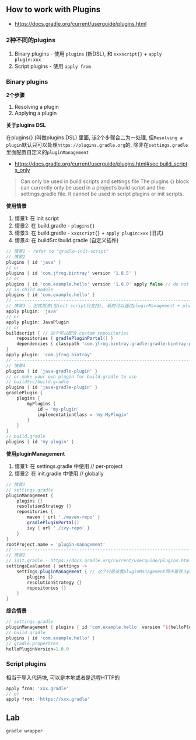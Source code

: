 ## How to work with Plugins

- https://docs.gradle.org/current/userguide/plugins.html

### 2种不同的plugins

1. Binary plugins - 使用 `plugins` (新DSL), 和 `xxxscript{}` + `apply plugin:xxx`
2. Script plugins - 使用 `apply from`

### Binary plugins

**2个步骤**

1. Resolving a plugin
2. Applying a plugin

**关于plugins DSL**

在plugins{} (叫做plugins DSL) 里面, 该2个步骤合二为一处理, 但`Resolving a plugin`默认只可以处理`https://plugins.gradle.org`的, 除非在`settings.gradle`里面配置自定义的`pluginManagement`

- https://docs.gradle.org/current/userguide/plugins.html#sec:build_scripts_only

> Can only be used in build scripts and settings file
> The plugins {} block can currently only be used in a project’s build script and the settings.gradle file. 
> It cannot be used in script plugins or init scripts.

**使用情景**

1. 情景1: 在 init script
2. 情景2: 在 build.gradle - `plugins{}`
3. 情景3: 在 build.gradle - `xxxscript{}` + `apply plugin:xxx` (旧式)
4. 情景4: 在 buildSrc/build.gradle (自定义插件)

```groovy
// 情景1 - refer to "gradle-init-script"
// 情景2
plugins { id 'java' }
// or
plugins { id 'com.jfrog.bintray' version '1.8.5' }
// or
plugins { id 'com.example.hello' version '1.0.0' apply false // do not enable in the parent module }
// in child module
plugins { id 'com.example.hello' }
// --------------------------------------------------------------------------------
// 情景3 - 旧式用法(但init script只支持), 新的可以通过pluginManagement + plugins{} 达到custom repositories的插件 
apply plugin: 'java'
// or
apply plugin: JavaPlugin
// or
buildscript { // 这个可以配合 custom repositories
    repositories { gradlePluginPortal() }
    dependencies { classpath 'com.jfrog.bintray.gradle:gradle-bintray-plugin:1.8.5' }
}
apply plugin: 'com.jfrog.bintray'
// --------------------------------------------------------------------------------
// 情景4
plugins { id 'java-gradle-plugin' }
// or make your own plugin for build.gradle to use
// buildSrc/build.gradle
plugins { id 'java-gradle-plugin' }
gradlePlugin {
    plugins {
        myPlugins {
            id = 'my-plugin'
            implementationClass = 'my.MyPlugin'
        }
    }
}
// build.gradle
plugins { id 'my-plugin' }
```

**使用pluginManagement**

1. 情景1: 在 settings.gradle 中使用 // per-project
2. 情景2: 在 init.gradle 中使用 // globally

```groovy
// 情景1
// settings.gradle
pluginManagement {
    plugins {}
    resolutionStrategy {}
    repositories {
        maven { url './maven-repo' }
        gradlePluginPortal()
        ivy { url './ivy-repo' }
    }
}
rootProject.name = 'plugin-management'
// --------------------------------------------------------------------------------
// 情景2
// init.gradle - https://docs.gradle.org/current/userguide/plugins.html#sec:plugin_management
settingsEvaluated { settings ->
    settings.pluginManagement { // 这个只是设置pluginManagement而不是导入plugin, 参考下列"综合情景"
        plugins {}
        resolutionStrategy {}
        repositories {}
    }
}
```

**综合情景**

```groovy
// settings.gradle
pluginManagement { plugins { id 'com.example.hello' version "${helloPluginVersion}" } }
// build.gradle
plugins { id 'com.example.hello' }
// gradle.properties
helloPluginVersion=1.0.0
```

### Script plugins

相当于导入代码块, 可以是本地或者是远程HTTP的

```groovy
apply from: 'xxx.gradle'
// or
apply from: 'https://xxx.gradle'
```

## Lab

```bash
gradle wrapper
```
